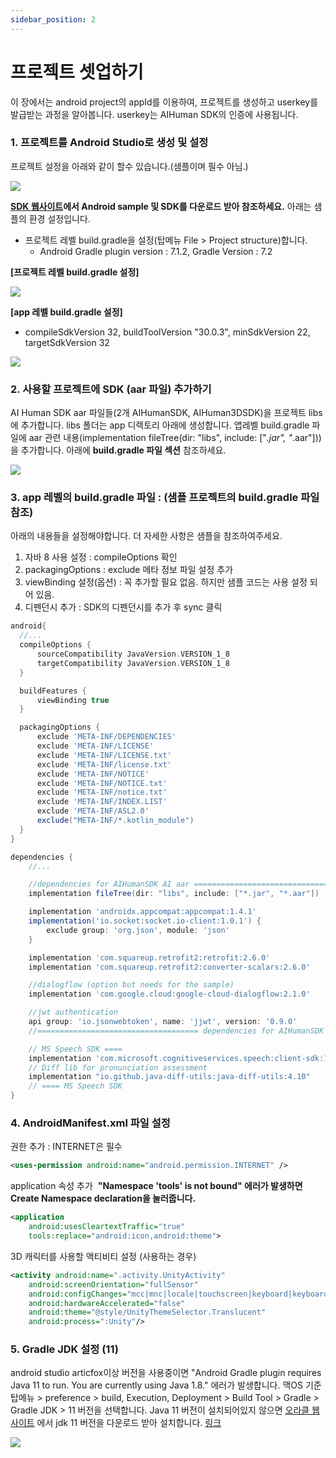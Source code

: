 ```yaml
---
sidebar_position: 2
---
```


# 프로젝트 셋업하기

이 장에서는 android project의 appId를 이용하여, 프로젝트를 생성하고 userkey를 발급받는 과정을 알아봅니다. userkey는 AIHuman SDK의 인증에 사용됩니다. 

### 1. 프로젝트를 Android Studio로 생성 및 설정
프로젝트 설정을 아래와 같이 할수 있습니다.(샘플이며 필수 아님.) 

<img src="/img/aihuman/android/screenshot_projectsetup_1.png"/>

**[SDK 웹사이트](https://aihuman.aistudios.com)에서 Android sample 및 SDK를 다운로드 받아 참조하세요.** 
아래는 샘플의 환경 설정입니다. 

- 프로젝트 레벨 build.gradle을 설정(탑메뉴 File > Project structure)합니다. 
  - Android Gradle plugin version : 7.1.2, Gradle Version : 7.2 

**[프로젝트 레벨 build.gradle 설정]**

<img src="/img/aihuman/android/screenshot_projectsetup_2.png"/>

<br/>

**[app 레벨 build.gradle 설정]**
- compileSdkVersion 32, buildToolVersion "30.0.3", minSdkVersion 22, targetSdkVersion 32

<img src="/img/aihuman/android/screenshot_projectsetup_3.png"/>


### 2. 사용할 프로젝트에 SDK (aar 파일) 추가하기

AI Human SDK aar 파일들(2개 AIHumanSDK, AIHuman3DSDK)을 프로젝트 libs에 추가합니다. libs 폴더는 app 디렉토리 아래에 생성합니다. 앱레벨 build.gradle 파일에 aar 관련 내용(implementation fileTree(dir: "libs", include: ["*.jar", "*.aar"]))을 추가합니다. 아래에 **build.gradle 파일 섹션** 참조하세요.

<img src="/img/aihuman/android/screenshot_projectsetup_4.png"/>



### 3. app 레벨의 build.gradle 파일 : (샘플 프로젝트의 build.gradle 파일 참조)

아래의 내용들을 설정해야합니다. 더 자세한 사항은 샘플을 참조하여주세요. 

1. 자바 8 사용 설정 : compileOptions 확인 
2. packagingOptions : exclude 메타 정보 파일 설정 추가
3. viewBinding 설정(옵션) : 꼭 추가할 필요 없음. 하지만 샘플 코드는 사용 설정 되어 있음.
4. 디펜던시 추가 : SDK의 디펜던시를 추가 후 sync 클릭 

```groovy
android{
  //...
  compileOptions {
      sourceCompatibility JavaVersion.VERSION_1_8
      targetCompatibility JavaVersion.VERSION_1_8
  }

  buildFeatures {
      viewBinding true
  }

  packagingOptions {
      exclude 'META-INF/DEPENDENCIES'
      exclude 'META-INF/LICENSE'
      exclude 'META-INF/LICENSE.txt'
      exclude 'META-INF/license.txt'
      exclude 'META-INF/NOTICE'
      exclude 'META-INF/NOTICE.txt'
      exclude 'META-INF/notice.txt'
      exclude 'META-INF/INDEX.LIST'
      exclude 'META-INF/ASL2.0'
      exclude("META-INF/*.kotlin_module")
  }
}

dependencies {
	//...

 	//dependencies for AIHumanSDK AI aar ====================================
    implementation fileTree(dir: "libs", include: ["*.jar", "*.aar"])

    implementation 'androidx.appcompat:appcompat:1.4.1'
    implementation('io.socket:socket.io-client:1.0.1') {
        exclude group: 'org.json', module: 'json'
    }

    implementation 'com.squareup.retrofit2:retrofit:2.6.0'
    implementation 'com.squareup.retrofit2:converter-scalars:2.6.0'

    //dialogflow (option but needs for the sample)
    implementation 'com.google.cloud:google-cloud-dialogflow:2.1.0'

    //jwt authentication
    api group: 'io.jsonwebtoken', name: 'jjwt', version: '0.9.0'
    //==================================== dependencies for AIHumanSDK AI aar

    // MS Speech SDK ====
    implementation 'com.microsoft.cognitiveservices.speech:client-sdk:1.19.0'
    // Diff lib for pronunciation assessment
    implementation "io.github.java-diff-utils:java-diff-utils:4.10"
    // ==== MS Speech SDK
}
```



### 4. AndroidManifest.xml 파일 설정 

권한 추가 : INTERNET은 필수 

```xml
<uses-permission android:name="android.permission.INTERNET" />
```

application 속성 추가 
​	**"Namespace 'tools' is not bound" 에러가 발생하면 Create Namespace declaration을 눌러줍니다.**

```xml
<application
    android:usesCleartextTraffic="true"
    tools:replace="android:icon,android:theme">
```

3D 캐릭터를 사용할 액티비티 설정 (사용하는 경우)

```xml
<activity android:name=".activity.UnityActivity"
    android:screenOrientation="fullSensor"
    android:configChanges="mcc|mnc|locale|touchscreen|keyboard|keyboardHidden|navigation|orientation|screenLayout|uiMode|screenSize|smallestScreenSize|fontScale|layoutDirection|density"
    android:hardwareAccelerated="false"
    android:theme="@style/UnityThemeSelector.Translucent"
    android:process=":Unity"/>
```

### 5. Gradle JDK 설정 (11)

android studio articfox이상 버전을 사용중이면 "Android Gradle plugin requires Java 11 to run. You are currently using Java 1.8." 에러가 발생합니다. 맥OS 기준 탑메뉴 > preference > build, Execution, Deployment > Build Tool > Gradle > Gradle JDK > 11 버전을 선택합니다. Java 11 버전이 설치되어있지 않으면 [오라클 웹사이트](http://www.oracle.com) 에서 jdk 11 버전을 다운로드 받아 설치합니다. [링크](https://www.oracle.com/kr/java/technologies/javase/jdk11-archive-downloads.html)

<img src="/img/aihuman/android/screenshot_projectsetup_5.png"/>
